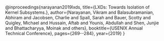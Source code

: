 @inproceedings{narayanan2019lxds,
  title={LXDs: Towards Isolation of Kernel Subsystems.},
  author={Narayanan, Vikram and Balasubramanian, Abhiram and Jacobsen, Charlie and Spall, Sarah and Bauer, Scotty and Quigley, Michael and Hussain, Aftab and Younis, Abdullah and Shen, Junjie and Bhattacharyya, Moinak and others},
  booktitle={USENIX Annual Technical Conference},
  pages={269--284},
  year={2019}
}